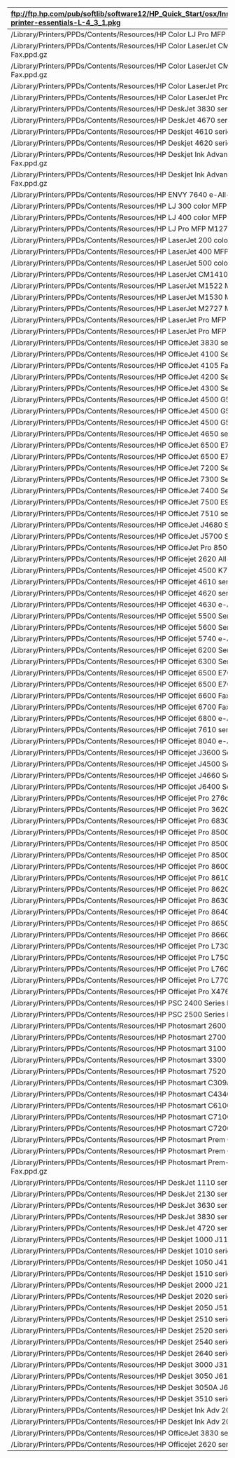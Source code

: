 | ftp://ftp.hp.com/pub/softlib/software12/HP_Quick_Start/osx/Installations/Essentials/hp-printer-essentials-L-4_3_1.pkg |
| :--- |
| /Library/Printers/PPDs/Contents/Resources/HP Color LJ Pro MFP M177 Fax.ppd.gz |
| /Library/Printers/PPDs/Contents/Resources/HP Color LaserJet CM1312 MFP Series Fax.ppd.gz |
| /Library/Printers/PPDs/Contents/Resources/HP Color LaserJet CM2320 MFP Series Fax.ppd.gz |
| /Library/Printers/PPDs/Contents/Resources/HP Color LaserJet Pro MFP M277 Fax.ppd.gz |
| /Library/Printers/PPDs/Contents/Resources/HP Color LaserJet Pro MFP M476 Fax.ppd.gz |
| /Library/Printers/PPDs/Contents/Resources/HP DeskJet 3830 series Fax.ppd.gz |
| /Library/Printers/PPDs/Contents/Resources/HP DeskJet 4670 series Fax.ppd.gz |
| /Library/Printers/PPDs/Contents/Resources/HP Deskjet 4610 series Fax.ppd.gz |
| /Library/Printers/PPDs/Contents/Resources/HP Deskjet 4620 series Fax.ppd.gz |
| /Library/Printers/PPDs/Contents/Resources/HP Deskjet Ink Advantage 2640 All-in-One Fax.ppd.gz |
| /Library/Printers/PPDs/Contents/Resources/HP Deskjet Ink Advantage 4640 e-All-in-One Fax.ppd.gz |
| /Library/Printers/PPDs/Contents/Resources/HP ENVY 7640 e-All-in-One Fax.ppd.gz |
| /Library/Printers/PPDs/Contents/Resources/HP LJ 300 color MFP M375 Fax.ppd.gz |
| /Library/Printers/PPDs/Contents/Resources/HP LJ 400 color MFP M475 Fax.ppd.gz |
| /Library/Printers/PPDs/Contents/Resources/HP LJ Pro MFP M127-M128 Fax.ppd.gz |
| /Library/Printers/PPDs/Contents/Resources/HP LaserJet 200 color MFP M276 Fax.ppd.gz |
| /Library/Printers/PPDs/Contents/Resources/HP LaserJet 400 MFP M425 Fax.ppd.gz |
| /Library/Printers/PPDs/Contents/Resources/HP LaserJet 500 color MFP M570 Fax.ppd.gz |
| /Library/Printers/PPDs/Contents/Resources/HP LaserJet CM1410 Series Fax.ppd.gz |
| /Library/Printers/PPDs/Contents/Resources/HP LaserJet M1522 MFP Series Fax.ppd.gz |
| /Library/Printers/PPDs/Contents/Resources/HP LaserJet M1530 MFP Series Fax.ppd.gz |
| /Library/Printers/PPDs/Contents/Resources/HP LaserJet M2727 MFP Series Fax.ppd.gz |
| /Library/Printers/PPDs/Contents/Resources/HP LaserJet Pro MFP M225-M226 Fax.ppd.gz |
| /Library/Printers/PPDs/Contents/Resources/HP LaserJet Pro MFP M521 Fax.ppd.gz |
| /Library/Printers/PPDs/Contents/Resources/HP OfficeJet 3830 series Fax.ppd.gz |
| /Library/Printers/PPDs/Contents/Resources/HP OfficeJet 4100 Series Fax.ppd.gz |
| /Library/Printers/PPDs/Contents/Resources/HP OfficeJet 4105 Fax.ppd.gz |
| /Library/Printers/PPDs/Contents/Resources/HP OfficeJet 4200 Series Fax.ppd.gz |
| /Library/Printers/PPDs/Contents/Resources/HP OfficeJet 4300 Series Fax.ppd.gz |
| /Library/Printers/PPDs/Contents/Resources/HP OfficeJet 4500 G510a-f Fax.ppd.gz |
| /Library/Printers/PPDs/Contents/Resources/HP OfficeJet 4500 G510g-m Fax.ppd.gz |
| /Library/Printers/PPDs/Contents/Resources/HP OfficeJet 4500 G510n-z Fax.ppd.gz |
| /Library/Printers/PPDs/Contents/Resources/HP OfficeJet 4650 series Fax.ppd.gz |
| /Library/Printers/PPDs/Contents/Resources/HP OfficeJet 6500 E710a-f Fax.ppd.gz |
| /Library/Printers/PPDs/Contents/Resources/HP OfficeJet 6500 E710n-z Fax.ppd.gz |
| /Library/Printers/PPDs/Contents/Resources/HP OfficeJet 7200 Series Fax.ppd.gz |
| /Library/Printers/PPDs/Contents/Resources/HP OfficeJet 7300 Series Fax.ppd.gz |
| /Library/Printers/PPDs/Contents/Resources/HP OfficeJet 7400 Series Fax.ppd.gz |
| /Library/Printers/PPDs/Contents/Resources/HP OfficeJet 7500 E910 Fax.ppd.gz |
| /Library/Printers/PPDs/Contents/Resources/HP OfficeJet 7510 series Fax.ppd.gz |
| /Library/Printers/PPDs/Contents/Resources/HP OfficeJet J4680 Series Fax.ppd.gz |
| /Library/Printers/PPDs/Contents/Resources/HP OfficeJet J5700 Series Fax.ppd.gz |
| /Library/Printers/PPDs/Contents/Resources/HP OfficeJet Pro 8500 A910 Fax.ppd.gz |
| /Library/Printers/PPDs/Contents/Resources/HP Officejet 2620 All-in-One Fax.ppd.gz |
| /Library/Printers/PPDs/Contents/Resources/HP Officejet 4500 K710 Fax.ppd.gz |
| /Library/Printers/PPDs/Contents/Resources/HP Officejet 4610 series Fax.ppd.gz |
| /Library/Printers/PPDs/Contents/Resources/HP Officejet 4620 series Fax.ppd.gz |
| /Library/Printers/PPDs/Contents/Resources/HP Officejet 4630 e-All-in-One Fax.ppd.gz |
| /Library/Printers/PPDs/Contents/Resources/HP Officejet 5500 Series Fax.ppd.gz |
| /Library/Printers/PPDs/Contents/Resources/HP Officejet 5600 Series Fax.ppd.gz |
| /Library/Printers/PPDs/Contents/Resources/HP Officejet 5740 e-All-in-One Fax.ppd.gz |
| /Library/Printers/PPDs/Contents/Resources/HP Officejet 6200 Series Fax.ppd.gz |
| /Library/Printers/PPDs/Contents/Resources/HP Officejet 6300 Series Fax.ppd.gz |
| /Library/Printers/PPDs/Contents/Resources/HP Officejet 6500 E709a Series Fax.ppd.gz |
| /Library/Printers/PPDs/Contents/Resources/HP Officejet 6500 E709n Series Fax.ppd.gz |
| /Library/Printers/PPDs/Contents/Resources/HP Officejet 6600 Fax.ppd.gz |
| /Library/Printers/PPDs/Contents/Resources/HP Officejet 6700 Fax.ppd.gz |
| /Library/Printers/PPDs/Contents/Resources/HP Officejet 6800 e-All-in-one Fax.ppd.gz |
| /Library/Printers/PPDs/Contents/Resources/HP Officejet 7610 series Fax.ppd.gz |
| /Library/Printers/PPDs/Contents/Resources/HP Officejet 8040 e-All-in-One Fax.ppd.gz |
| /Library/Printers/PPDs/Contents/Resources/HP Officejet J3600 Series Fax.ppd.gz |
| /Library/Printers/PPDs/Contents/Resources/HP Officejet J4500 Series Fax.ppd.gz |
| /Library/Printers/PPDs/Contents/Resources/HP Officejet J4660 Series Fax.ppd.gz |
| /Library/Printers/PPDs/Contents/Resources/HP Officejet J6400 Series Fax.ppd.gz |
| /Library/Printers/PPDs/Contents/Resources/HP Officejet Pro 276dw MFP Fax.ppd.gz |
| /Library/Printers/PPDs/Contents/Resources/HP Officejet Pro 3620 Fax.ppd.gz |
| /Library/Printers/PPDs/Contents/Resources/HP Officejet Pro 6830 e-All-in-one Fax.ppd.gz |
| /Library/Printers/PPDs/Contents/Resources/HP Officejet Pro 8500 A909a Fax.ppd.gz |
| /Library/Printers/PPDs/Contents/Resources/HP Officejet Pro 8500 A909g Fax.ppd.gz |
| /Library/Printers/PPDs/Contents/Resources/HP Officejet Pro 8500 A909n Fax.ppd.gz |
| /Library/Printers/PPDs/Contents/Resources/HP Officejet Pro 8600 Fax.ppd.gz |
| /Library/Printers/PPDs/Contents/Resources/HP Officejet Pro 8610 e-All-in-One Fax.ppd.gz |
| /Library/Printers/PPDs/Contents/Resources/HP Officejet Pro 8620 e-All-in-One Fax.ppd.gz |
| /Library/Printers/PPDs/Contents/Resources/HP Officejet Pro 8630 e-All-in-One Fax.ppd.gz |
| /Library/Printers/PPDs/Contents/Resources/HP Officejet Pro 8640 e-All-in-One Fax.ppd.gz |
| /Library/Printers/PPDs/Contents/Resources/HP Officejet Pro 8650 e-All-in-One Fax.ppd.gz |
| /Library/Printers/PPDs/Contents/Resources/HP Officejet Pro 8660 e-All-in-One Fax.ppd.gz |
| /Library/Printers/PPDs/Contents/Resources/HP Officejet Pro L7300 Series Fax.ppd.gz |
| /Library/Printers/PPDs/Contents/Resources/HP Officejet Pro L7500 Series Fax.ppd.gz |
| /Library/Printers/PPDs/Contents/Resources/HP Officejet Pro L7600 Series Fax.ppd.gz |
| /Library/Printers/PPDs/Contents/Resources/HP Officejet Pro L7700 Series Fax.ppd.gz |
| /Library/Printers/PPDs/Contents/Resources/HP Officejet Pro X476-X576 MFP Fax.ppd.gz |
| /Library/Printers/PPDs/Contents/Resources/HP PSC 2400 Series Fax.ppd.gz |
| /Library/Printers/PPDs/Contents/Resources/HP PSC 2500 Series Fax.ppd.gz |
| /Library/Printers/PPDs/Contents/Resources/HP Photosmart 2600 Series Fax.ppd.gz |
| /Library/Printers/PPDs/Contents/Resources/HP Photosmart 2700 Series Fax.ppd.gz |
| /Library/Printers/PPDs/Contents/Resources/HP Photosmart 3100 series Fax.ppd.gz |
| /Library/Printers/PPDs/Contents/Resources/HP Photosmart 3300 Series Fax.ppd.gz |
| /Library/Printers/PPDs/Contents/Resources/HP Photosmart 7520 series Fax.ppd.gz |
| /Library/Printers/PPDs/Contents/Resources/HP Photosmart C309a series Fax.ppd.gz |
| /Library/Printers/PPDs/Contents/Resources/HP Photosmart C4340 Series Fax.ppd.gz |
| /Library/Printers/PPDs/Contents/Resources/HP Photosmart C6100 Series Fax.ppd.gz |
| /Library/Printers/PPDs/Contents/Resources/HP Photosmart C7100 Series Fax.ppd.gz |
| /Library/Printers/PPDs/Contents/Resources/HP Photosmart C7200 Series Fax.ppd.gz |
| /Library/Printers/PPDs/Contents/Resources/HP Photosmart Prem C410 Japan Fax.ppd.gz |
| /Library/Printers/PPDs/Contents/Resources/HP Photosmart Prem C410 Series Fax.ppd.gz |
| /Library/Printers/PPDs/Contents/Resources/HP Photosmart Prem-Web C309n-s Fax.ppd.gz |
| /Library/Printers/PPDs/Contents/Resources/HP DeskJet 1110 series.ppd.gz |
| /Library/Printers/PPDs/Contents/Resources/HP DeskJet 2130 series.ppd.gz |
| /Library/Printers/PPDs/Contents/Resources/HP DeskJet 3630 series.ppd.gz |
| /Library/Printers/PPDs/Contents/Resources/HP DeskJet 3830 series.ppd.gz |
| /Library/Printers/PPDs/Contents/Resources/HP DeskJet 4720 series.ppd.gz |
| /Library/Printers/PPDs/Contents/Resources/HP Deskjet 1000 J110 series.ppd.gz |
| /Library/Printers/PPDs/Contents/Resources/HP Deskjet 1010 series.ppd.gz |
| /Library/Printers/PPDs/Contents/Resources/HP Deskjet 1050 J410 series.ppd.gz |
| /Library/Printers/PPDs/Contents/Resources/HP Deskjet 1510 series.ppd.gz |
| /Library/Printers/PPDs/Contents/Resources/HP Deskjet 2000 J210 series.ppd.gz |
| /Library/Printers/PPDs/Contents/Resources/HP Deskjet 2020 series.ppd.gz |
| /Library/Printers/PPDs/Contents/Resources/HP Deskjet 2050 J510 series.ppd.gz |
| /Library/Printers/PPDs/Contents/Resources/HP Deskjet 2510 series.ppd.gz |
| /Library/Printers/PPDs/Contents/Resources/HP Deskjet 2520 series.ppd.gz |
| /Library/Printers/PPDs/Contents/Resources/HP Deskjet 2540 series.ppd.gz |
| /Library/Printers/PPDs/Contents/Resources/HP Deskjet 2640 series.ppd.gz |
| /Library/Printers/PPDs/Contents/Resources/HP Deskjet 3000 J310 series.ppd.gz |
| /Library/Printers/PPDs/Contents/Resources/HP Deskjet 3050 J610 series.ppd.gz |
| /Library/Printers/PPDs/Contents/Resources/HP Deskjet 3050A J611 series.ppd.gz |
| /Library/Printers/PPDs/Contents/Resources/HP Deskjet 3510 series.ppd.gz |
| /Library/Printers/PPDs/Contents/Resources/HP Deskjet Ink Adv 2010 K010 series.ppd.gz |
| /Library/Printers/PPDs/Contents/Resources/HP Deskjet Ink Adv 2060 K110.ppd.gz |
| /Library/Printers/PPDs/Contents/Resources/HP OfficeJet 3830 series.ppd.gz |
| /Library/Printers/PPDs/Contents/Resources/HP Officejet 2620 series.ppd.gz |